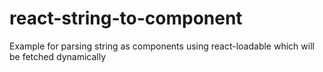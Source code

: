 # react-string-to-component
Example for parsing string as components using react-loadable which will be fetched dynamically
